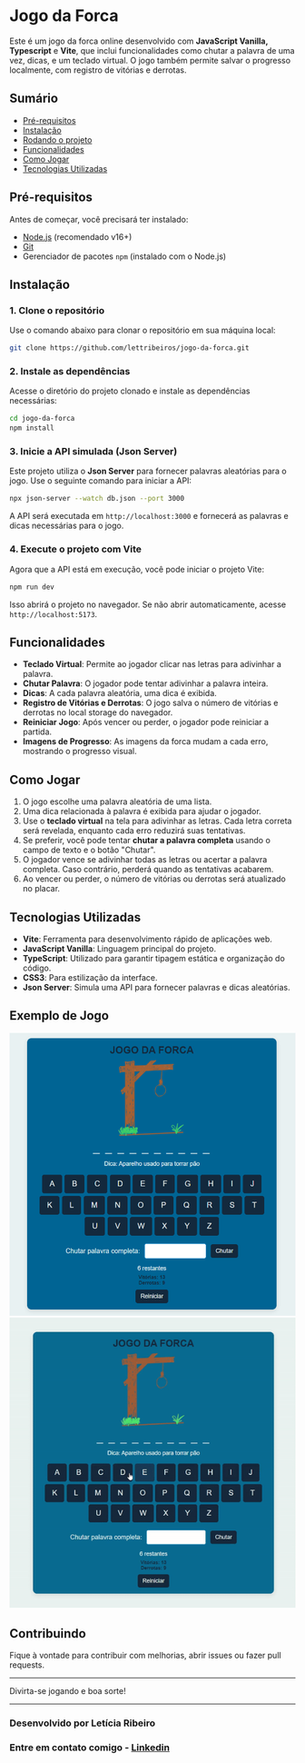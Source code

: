 
# Jogo da Forca

Este é um jogo da forca online desenvolvido com **JavaScript Vanilla, Typescript** e **Vite**, que inclui funcionalidades como chutar a palavra de uma vez, dicas, e um teclado virtual. O jogo também permite salvar o progresso localmente, com registro de vitórias e derrotas.

## Sumário

- [Pré-requisitos](#pré-requisitos)
- [Instalação](#instalação)
- [Rodando o projeto](#rodando-o-projeto)
- [Funcionalidades](#funcionalidades)
- [Como Jogar](#como-jogar)
- [Tecnologias Utilizadas](#tecnologias-utilizadas)

## Pré-requisitos

Antes de começar, você precisará ter instalado:

- [Node.js](https://nodejs.org/) (recomendado v16+)
- [Git](https://git-scm.com/)
- Gerenciador de pacotes `npm` (instalado com o Node.js)
  
## Instalação

### 1. Clone o repositório

Use o comando abaixo para clonar o repositório em sua máquina local:

```bash
git clone https://github.com/lettribeiros/jogo-da-forca.git
```

### 2. Instale as dependências

Acesse o diretório do projeto clonado e instale as dependências necessárias:

```bash
cd jogo-da-forca
npm install
```

### 3. Inicie a API simulada (Json Server)

Este projeto utiliza o **Json Server** para fornecer palavras aleatórias para o jogo. Use o seguinte comando para iniciar a API:

```bash
npx json-server --watch db.json --port 3000
```

A API será executada em `http://localhost:3000` e fornecerá as palavras e dicas necessárias para o jogo.

### 4. Execute o projeto com Vite

Agora que a API está em execução, você pode iniciar o projeto Vite:

```bash
npm run dev
```

Isso abrirá o projeto no navegador. Se não abrir automaticamente, acesse `http://localhost:5173`.

## Funcionalidades

- **Teclado Virtual**: Permite ao jogador clicar nas letras para adivinhar a palavra.
- **Chutar Palavra**: O jogador pode tentar adivinhar a palavra inteira.
- **Dicas**: A cada palavra aleatória, uma dica é exibida.
- **Registro de Vitórias e Derrotas**: O jogo salva o número de vitórias e derrotas no local storage do navegador.
- **Reiniciar Jogo**: Após vencer ou perder, o jogador pode reiniciar a partida.
- **Imagens de Progresso**: As imagens da forca mudam a cada erro, mostrando o progresso visual.

## Como Jogar

1. O jogo escolhe uma palavra aleatória de uma lista.
2. Uma dica relacionada à palavra é exibida para ajudar o jogador.
3. Use o **teclado virtual** na tela para adivinhar as letras. Cada letra correta será revelada, enquanto cada erro reduzirá suas tentativas.
4. Se preferir, você pode tentar **chutar a palavra completa** usando o campo de texto e o botão "Chutar".
5. O jogador vence se adivinhar todas as letras ou acertar a palavra completa. Caso contrário, perderá quando as tentativas acabarem.
6. Ao vencer ou perder, o número de vitórias ou derrotas será atualizado no placar.

## Tecnologias Utilizadas

- **Vite**: Ferramenta para desenvolvimento rápido de aplicações web.
- **JavaScript Vanilla**: Linguagem principal do projeto.
- **TypeScript**: Utilizado para garantir tipagem estática e organização do código.
- **CSS3**: Para estilização da interface.
- **Json Server**: Simula uma API para fornecer palavras e dicas aleatórias.

## Exemplo de Jogo

![Jogo da Forca Screenshot](./public/img-jogo.png)
![Jogo da Forca Gravação da Tela](./public/gif-jogo.gif)

## Contribuindo

Fique à vontade para contribuir com melhorias, abrir issues ou fazer pull requests.

---

Divirta-se jogando e boa sorte!

---
### Desenvolvido por Letícia Ribeiro
### Entre em contato comigo - [Linkedin](https://www.linkedin.com/in/leticia-ribeiro-dev-eng/)
